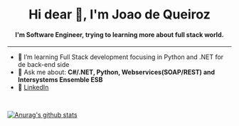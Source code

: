 <h1 align="center">Hi dear 👋, I'm Joao de Queiroz</h1>

<h4 align="center">
  I'm Software Engineer, trying to learning more about full stack world.
</h4


<br>
<hr>

- 🌱 I’m  learning Full Stack development focusing in Python and .NET for de back-end side
- 💬 Ask me about: **C#/.NET, Python, Webservices(SOAP/REST) and Intersystems Ensemble ESB**
- 💼 [LinkedIn](https://www.linkedin.com/in/joaogqueiroz/)

<br>

[![Anurag's github stats](https://github-readme-stats.vercel.app/api?username=joaogqueiroz&theme=dark&layout=compact)](https://github.com/anuraghazra/github-readme-stats)

<br>


